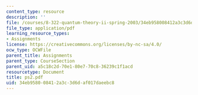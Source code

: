 ```yaml
---
content_type: resource
description: ''
file: /courses/8-322-quantum-theory-ii-spring-2003/34eb958008412a3c3d6daf017daeebc8_ps2.pdf
file_type: application/pdf
learning_resource_types:
- Assignments
license: https://creativecommons.org/licenses/by-nc-sa/4.0/
ocw_type: OCWFile
parent_title: Assignments
parent_type: CourseSection
parent_uid: a5c18c2d-70e1-80e7-70c8-36239c1f1acd
resourcetype: Document
title: ps2.pdf
uid: 34eb9580-0841-2a3c-3d6d-af017daeebc8
---
```

